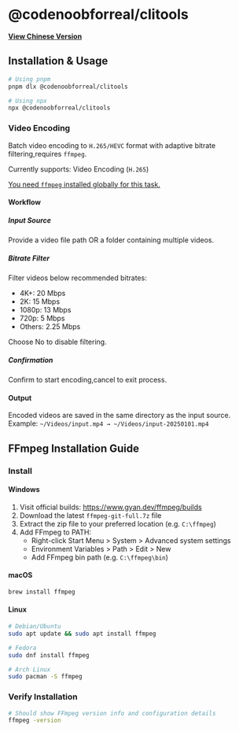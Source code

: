 # @codenoobforreal/clitools

**​[View Chinese Version](README.zh-CN.md)​**​

## Installation & Usage

```bash
# Using pnpm
pnpm dlx @codenoobforreal/clitools

# Using npx
npx @codenoobforreal/clitools
```

### Video Encoding

Batch video encoding to `H.265/HEVC` format with adaptive bitrate filtering,requires `ffmpeg`.

Currently supports: Video Encoding (`H.265`)

[You need `ffmpeg` installed globally for this task.](#ffmpeg-installation-guide)

#### Workflow

##### ​Input Source​

Provide a video file path ​OR​ a folder containing multiple videos.
​

##### Bitrate Filter​

Filter videos below recommended bitrates:

- 4K+: 20 Mbps
- 2K: 15 Mbps
- 1080p: 13 Mbps
- 720p: 5 Mbps
- Others: 2.25 Mbps

Choose No to disable filtering.

##### Confirmation​

Confirm to start encoding,cancel to exit process.

#### Output

Encoded videos are saved in the ​same directory​ as the input source.
Example: `~/Videos/input.mp4 → ~/Videos/input-20250101.mp4`

## FFmpeg Installation Guide <a id="ffmpeg-install-guide"></a>

### Install

#### Windows

1. Visit official builds: https://www.gyan.dev/ffmpeg/builds
2. Download the latest `ffmpeg-git-full.7z` file
3. Extract the zip file to your preferred location (e.g. `C:\ffmpeg`)
4. Add FFmpeg to PATH:
   - Right-click Start Menu > System > Advanced system settings
   - Environment Variables > Path > Edit > New
   - Add FFmpeg bin path (e.g. `C:\ffmpeg\bin`)

#### macOS

```bash
brew install ffmpeg
```

#### Linux

```bash
# Debian/Ubuntu
sudo apt update && sudo apt install ffmpeg

# Fedora
sudo dnf install ffmpeg

# Arch Linux
sudo pacman -S ffmpeg
```

### Verify Installation

```bash
# Should show FFmpeg version info and configuration details
ffmpeg -version
```

